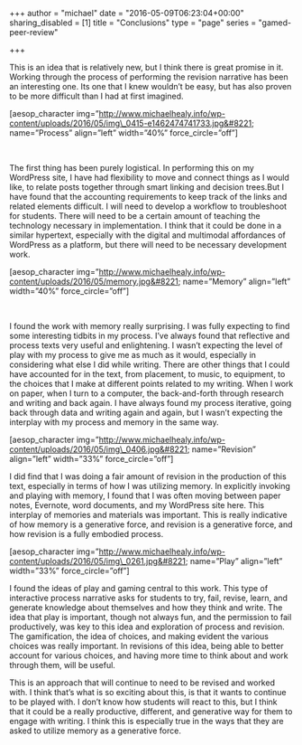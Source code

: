 +++
author = "michael"
date = "2016-05-09T06:23:04+00:00"
sharing_disabled = [1]
title = "Conclusions"
type = "page"
series = "gamed-peer-review"

+++

This is an idea that is relatively new, but I think there is great promise in it. Working through the process of performing the revision narrative has been an interesting one. Its one that I knew wouldn&#8217;t be easy, but has also proven to be more difficult than I had at first imagined.

[aesop\_character img=&#8221;http://www.michaelhealy.info/wp-content/uploads/2016/05/img\_0415-e1462474741733.jpg&#8221; name=&#8221;Process&#8221; align=&#8221;left&#8221; width=&#8221;40%&#8221; force_circle=&#8221;off&#8221;]

&nbsp;

The first thing has been purely logistical. In performing this on my WordPress site, I have had flexibility to move and connect things as I would like, to relate posts together through smart linking and decision trees.But I have found that the accounting requirements to keep track of the links and related elements difficult. I will need to develop a workflow to troubleshoot for students. There will need to be a certain amount of teaching the technology necessary in implementation. I think that it could be done in a similar hypertext, especially with the digital and multimodal affordances of WordPress as a platform, but there will need to be necessary development work.

[aesop\_character img=&#8221;http://www.michaelhealy.info/wp-content/uploads/2016/05/memory.jpg&#8221; name=&#8221;Memory&#8221; align=&#8221;left&#8221; width=&#8221;40%&#8221; force\_circle=&#8221;off&#8221;]

&nbsp;

I found the work with memory really surprising. I was fully expecting to find some interesting tidbits in my process. I&#8217;ve always found that reflective and process texts very useful and enlightening. I wasn&#8217;t expecting the level of play with my process to give me as much as it would, especially in considering what else I did while writing. There are other things that I could have accounted for in the text, from placement, to music, to equipment, to the choices that I make at different points related to my writing. When I work on paper, when I turn to a computer, the back-and-forth through research and writing and back again. I have always found my process iterative, going back through data and writing again and again, but I wasn&#8217;t expecting the interplay with my process and memory in the same way.

[aesop\_character img=&#8221;http://www.michaelhealy.info/wp-content/uploads/2016/05/img\_0406.jpg&#8221; name=&#8221;Revision&#8221; align=&#8221;left&#8221; width=&#8221;33%&#8221; force_circle=&#8221;off&#8221;]

<p id="ui-id-2">
  I did find that I was doing a fair amount of revision in the production of this text, especially in terms of how I was utilizing memory. In explicitly invoking and playing with memory, I found that I was often moving between paper notes, Evernote, word documents, and my WordPress site here. This interplay of memories and materials was important. This is really indicative of how memory is a generative force, and revision is a generative force, and how revision is a fully embodied process.
</p>

[aesop\_character img=&#8221;http://www.michaelhealy.info/wp-content/uploads/2016/05/img\_0261.jpg&#8221; name=&#8221;Play&#8221; align=&#8221;left&#8221; width=&#8221;33%&#8221; force_circle=&#8221;off&#8221;]

<p id="ui-id-3">
  I found the ideas of play and gaming central to this work. This type of interactive process narrative asks for students to try, fail, revise, learn, and generate knowledge about themselves and how they think and write. The idea that play is important, though not always fun, and the permission to fail productively, was key to this idea and exploration of process and revision. The gamification, the idea of choices, and making evident the various choices was really important. In revisions of this idea, being able to better account for various choices, and having more time to think about and work through them, will be useful.
</p>

This is an approach that will continue to need to be revised and worked with. I think that&#8217;s what is so exciting about this, is that it wants to continue to be played with. I don&#8217;t know how students will react to this, but I think that it could be a really productive, different, and generative way for them to engage with writing. I think this is especially true in the ways that they are asked to utilize memory as a generative force.
